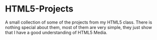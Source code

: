 # HTML5-Projects
A small collection of some of the projects from my HTML5 class. There is nothing special about them, most of them are very simple, they just show that I have a good understanding of HTML5 Media. 
